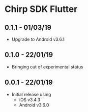 # Chirp SDK Flutter

## 0.1.1 - 01/03/19

- Upgrade to Android v3.6.1

## 0.1.0 - 22/01/19

- Bringing out of experimental status

## 0.0.1 - 22/01/19

- Initial release using
    - iOS v3.4.3
    - Android v3.6.0
